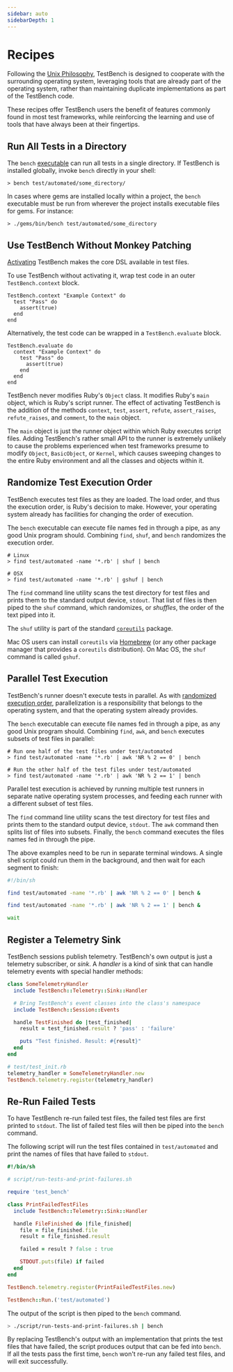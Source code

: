 ```yaml
---
sidebar: auto
sidebarDepth: 1
---
```


# Recipes

Following the [Unix Philosophy](https://en.wikipedia.org/wiki/Unix_philosophy), TestBench is designed to cooperate with the surrounding operating system, leveraging tools that are already part of the operating system, rather than maintaining duplicate implementations as part of the TestBench code.

These recipes offer TestBench users the benefit of features commonly found in most test frameworks, while reinforcing the learning and use of tools that have always been at their fingertips.

## Run All Tests in a Directory

The `bench` [executable](/user-guide/running-tests.md) can run all tests in a single directory. If TestBench is installed globally, invoke `bench` directly in your shell:

```
> bench test/automated/some_directory/
```

In cases where gems are installed locally within a project, the `bench` executable must be run from wherever the project installs executable files for gems. For instance:

```
> ./gems/bin/bench test/automated/some_directory
```

## Use TestBench Without Monkey Patching

[Activating](/user-guide/getting-started.md#-initialize-testbench) TestBench makes the core DSL available in test files.

To use TestBench without activating it, wrap test code in an outer `TestBench.context` block.

``` ruby{1}
TestBench.context "Example Context" do
  test "Pass" do
    assert(true)
  end
end
```

Alternatively, the test code can be wrapped in a `TestBench.evaluate` block.

``` ruby{1}
TestBench.evaluate do
  context "Example Context" do
    test "Pass" do
      assert(true)
    end
  end
end
```

TestBench never modifies Ruby's `Object` class. It modifies Ruby's `main` object, which is Ruby's script runner. The effect of activating TestBench is the addition of the methods `context`, `test`, `assert`, `refute`, `assert_raises`, `refute_raises`, and `comment`,  to the `main` object.

The `main` object is just the runner object within which Ruby executes script files. Adding TestBench's rather small API to the runner is extremely unlikely to cause the problems experienced when test frameworks presume to modify `Object`, `BasicObject`, or `Kernel`, which causes sweeping changes to the entire Ruby environment and all the classes and objects within it.

## Randomize Test Execution Order

TestBench executes test files as they are loaded. The load order, and thus the execution order, is Ruby's decision to make. However, your operating system already has facilities for changing the order of execution.

The `bench` executable can execute file names fed in through a pipe, as any good Unix program should. Combining `find`, `shuf`, and `bench` randomizes the execution order.

```
# Linux
> find test/automated -name '*.rb' | shuf | bench

# OSX
> find test/automated -name '*.rb' | gshuf | bench
```

The `find` command line utility scans the test directory for test files and prints them to the standard output device, `stdout`. That list of files is then piped to the `shuf` command, which randomizes, or _shuffles_, the order of the text piped into it.

The `shuf` utility is part of the standard [`coreutils`](https://www.gnu.org/software/coreutils/coreutils.html) package.

Mac OS users can install `coreutils` via [Homebrew](https://formulae.brew.sh/formula/coreutils) (or any other package manager that provides a `coreutils` distribution). On Mac OS, the `shuf` command is called `gshuf`.

## Parallel Test Execution

TestBench's runner doesn't execute tests in parallel. As with [randomized execution order](#randomizing-the-execution-order), parallelization is a responsibility that belongs to the operating system, and that the operating system already provides.

The `bench` executable can execute file names fed in through a pipe, as any good Unix program should. Combining `find`, `awk`, and `bench` executes subsets of test files in parallel:

```
# Run one half of the test files under test/automated
> find test/automated -name '*.rb' | awk 'NR % 2 == 0' | bench

# Run the other half of the test files under test/automated
> find test/automated -name '*.rb' | awk 'NR % 2 == 1' | bench
```

Parallel test execution is achieved by running multiple test runners in separate native operating system processes, and feeding each runner with a different subset of test files.

The `find` command line utility scans the test directory for test files and prints them to the standard output device, `stdout`. The `awk` command then splits list of files into subsets. Finally, the `bench` command executes the files names fed in through the pipe.

The above examples need to be run in separate terminal windows. A single shell script could run them in the background, and then wait for each segment to finish:

```sh
#!/bin/sh

find test/automated -name '*.rb' | awk 'NR % 2 == 0' | bench &

find test/automated -name '*.rb' | awk 'NR % 2 == 1' | bench &

wait
```

## Register a Telemetry Sink

TestBench sessions publish telemetry. TestBench's own output is just a telemetry subscriber, or _sink_. A _handler_ is a kind of sink that can handle
telemetry events with special handler methods:

```ruby
class SomeTelemetryHandler
  include TestBench::Telemetry::Sink::Handler

  # Bring TestBench's event classes into the class's namespace
  include TestBench::Session::Events

  handle TestFinished do |test_finished|
    result = test_finished.result ? 'pass' : 'failure'

    puts "Test finished. Result: #{result}"
  end
end

# test/test_init.rb
telemetry_handler = SomeTelemetryHandler.new
TestBench.telemetry.register(telemetry_handler)
```

## Re-Run Failed Tests

To have TestBench re-run failed test files, the failed test files are first printed to `stdout`. The list of failed test files will then be piped into the `bench` command.

The following script will run the test files contained in `test/automated` and print the names of files that have failed to `stdout`.

```ruby
#!/bin/sh

# script/run-tests-and-print-failures.sh

require 'test_bench'

class PrintFailedTestFiles
  include TestBench::Telemetry::Sink::Handler

  handle FileFinished do |file_finished|
    file = file_finished.file
    result = file_finished.result

    failed = result ? false : true

    STDOUT.puts(file) if failed
  end
end

TestBench.telemetry.register(PrintFailedTestFiles.new)

TestBench::Run.('test/automated')
```

The output of the script is then piped to the `bench` command.

``` bash
> ./script/run-tests-and-print-failures.sh | bench
```

By replacing TestBench's output with an implementation that prints the test files that have failed, the script produces output that can be fed into `bench`. If all the tests pass the first time, `bench` won't re-run any failed test files, and will exit successfully.
